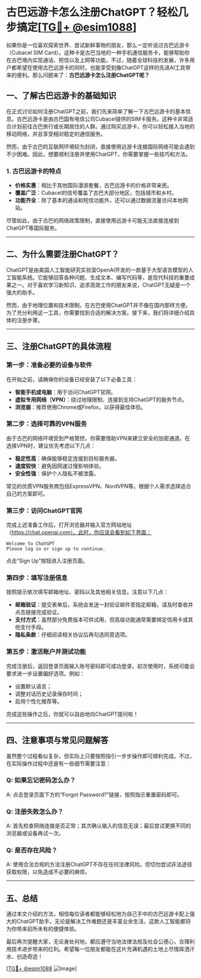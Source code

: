 # 古巴远游卡怎么注册ChatGPT？轻松几步搞定[[TG💪+ @esim1088](https://t.me/s/esim1088)]

如果你是一位喜欢探索世界、尝试新鲜事物的朋友，那么一定听说过古巴远游卡（Cubacel SIM Card）。这种卡是古巴当地的一种手机通信服务卡，能够帮助你在古巴境内实现通话、短信以及上网等功能。不过，随着全球科技的发展，许多用户都希望在使用古巴远游卡的同时，也能享受到像ChatGPT这样的先进AI工具带来的便利。那么问题来了：**古巴远游卡怎么注册ChatGPT呢？**

## 一、了解古巴远游卡的基础知识

在正式讨论如何注册ChatGPT之前，我们先来简单了解一下古巴远游卡的基本信息。古巴远游卡是由古巴国有电信公司Cubacel提供的SIM卡服务。这种卡非常适合计划前往古巴旅行或长期居住的人群。通过购买远游卡，你可以轻松接入当地的移动网络，并且享受相对稳定的通信服务。

然而，由于古巴的互联网环境较为封闭，直接使用远游卡连接国际网络可能会遇到不少困难。因此，想要顺利注册并使用ChatGPT，你需要掌握一些技巧和方法。

### 1. 古巴远游卡的特点

- **价格实惠**：相比于其他国际漫游套餐，古巴远游卡的价格非常亲民。
- **覆盖广泛**：Cubacel的信号覆盖了古巴大部分地区，包括城市和乡村。
- **功能齐全**：除了基本的通话和短信功能外，还可以通过数据流量访问本地网站。

尽管如此，由于古巴的网络政策限制，直接使用远游卡可能无法直接连接到ChatGPT等国际服务。

---

## 二、为什么需要注册ChatGPT？

ChatGPT是由美国人工智能研究实验室OpenAI开发的一款基于大型语言模型的人工智能系统。它能够回答各种问题、生成文本、编写代码等，是现代科技的重要成果之一。对于喜欢学习新知识、追求高效工作的朋友来说，ChatGPT无疑是一个强大的助手。

然而，由于地理位置和技术限制，在古巴使用ChatGPT并不像在国内那样方便。为了充分利用这一工具，你需要找到合适的解决方案。接下来，我们将详细介绍具体的注册步骤。

---

## 三、注册ChatGPT的具体流程

### 第一步：准备必要的设备与软件

在开始之前，请确保你的设备已经安装了以下必备工具：

- **智能手机或电脑**：用于访问ChatGPT官网。
- **虚拟专用网络（VPN）**：绕过地理限制，连接到支持ChatGPT的服务节点。
- **浏览器**：推荐使用Chrome或Firefox，以获得最佳体验。

### 第二步：选择可靠的VPN服务

由于古巴的网络环境受到严格管控，你需要借助VPN来建立安全的加密通道。在选择VPN时，建议优先考虑以下几点：

- **稳定性高**：确保能够稳定连接到目标服务器。
- **速度较快**：避免因网速过慢影响体验。
- **安全性强**：保护个人隐私不被泄露。

常见的优质VPN服务商包括ExpressVPN、NordVPN等。根据个人需求选择适合自己的方案即可。

### 第三步：访问ChatGPT官网

完成上述准备工作后，打开浏览器并输入官方网站地址（https://chat.openai.com）。此时，你应该会看到如下界面：

```
Welcome to ChatGPT
Please log in or sign up to continue.
```

点击“Sign Up”按钮进入注册页面。

### 第四步：填写注册信息

按照提示依次填写邮箱地址、密码以及其他相关信息。注意以下几点：

- **邮箱验证**：提交表单后，系统会发送一封验证邮件至指定邮箱，请及时查收并点击链接完成验证。
- **支付方式**：虽然部分免费版本可供试用，但高级功能通常需要绑定信用卡或其他支付手段。
- **隐私条款**：仔细阅读相关协议后再勾选同意选项。

### 第五步：激活账户并测试功能

完成注册后，返回登录页面输入账号密码即可成功登录。初次使用时，系统可能会要求进一步设置偏好选项。例如：

- 设置默认语言；
- 调整对话历史记录保存时间；
- 启用个性化推荐等。

完成这些操作之后，你就可以自由地向ChatGPT提问啦！

---

## 四、注意事项与常见问题解答

虽然整个过程看似复杂，但实际上只要按照指引一步步操作即可顺利完成。不过，在实际操作过程中还是有一些细节需要注意：

### Q: 如果忘记密码怎么办？
A: 点击登录页面下方的“Forgot Password?”链接，按照指示重置密码即可。

### Q: 注册失败怎么办？
A: 首先检查网络连接是否正常；其次确认输入的信息无误；最后尝试更换不同的浏览器或设备再试一次。

### Q: 是否存在风险？
A: 使用合法合规的方法注册ChatGPT不存在任何法律风险。但切勿尝试非法途径获取权限，以免造成不必要的麻烦。

---

## 五、总结

通过本文介绍的方法，相信每位读者都能够轻松地为自己手中的古巴远游卡配上强大的ChatGPT助手。无论是解决工作难题还是丰富业余生活，这款人工智能都将为你带来前所未有的便捷体验。

最后再次提醒大家，无论身处何地，都应遵守当地法律法规及社会公德心，合理利用技术进步带来的红利。希望每一位朋友都能在这片充满机遇的土地上尽情挥洒汗水、创造奇迹！

[[TG💪+ @esim1088](https://t.me/s/esim1088) ![Image](https://i.postimg.cc/4NQfJmqS/Snipaste-2025-05-13-00-14-12.png)]